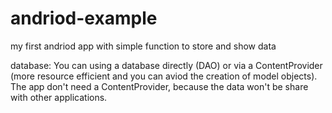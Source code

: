 andriod-example
===============
my first andriod app with simple function to store and show data

database:
You can using a database directly (DAO) or via a ContentProvider (more resource efficient 
and you can aviod the creation of model objects).
The app don't need a ContentProvider, because the data won't be share with other applications.